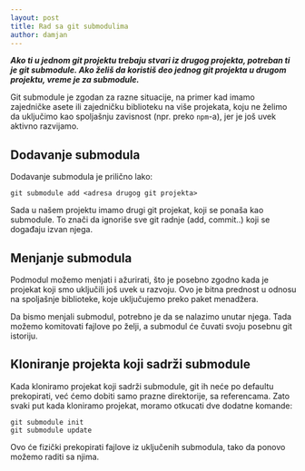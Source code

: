 ```yaml
---
layout: post
title: Rad sa git submodulima
author: damjan
---
```


***Ako ti u jednom git projektu trebaju stvari iz drugog projekta, potreban ti je git submodule. Ako želiš da koristiš deo jednog git projekta u drugom projektu, vreme je za submodule.***

Git submodule je zgodan za razne situacije, na primer kad imamo zajedničke asete ili zajedničku biblioteku na više projekata, koju ne želimo da uključimo kao spoljašnju zavisnost (npr. preko `npm`-a), jer je još uvek aktivno razvijamo.

## Dodavanje submodula

Dodavanje submodula je prilično lako:

```
git submodule add <adresa drugog git projekta>
```

Sada u našem projektu imamo drugi git projekat, koji se ponaša kao submodule. To znači da ignoriše sve git radnje (add, commit..) koji se događaju izvan njega.

## Menjanje submodula

Podmodul možemo menjati i ažurirati, što je posebno zgodno kada je projekat koji smo uključili još uvek u razvoju. Ovo je bitna prednost u odnosu na spoljašnje biblioteke, koje uključujemo preko paket menadžera.

Da bismo menjali submodul, potrebno je da se nalazimo unutar njega. Tada možemo komitovati fajlove po želji, a submodul će čuvati svoju posebnu git istoriju.

## Kloniranje projekta koji sadrži submodule

Kada kloniramo projekat koji sadrži submodule, git ih neće po defaultu prekopirati, već ćemo dobiti samo prazne direktorije, sa referencama. Zato svaki put kada kloniramo projekat, moramo otkucati dve dodatne komande:

```
git submodule init
git submodule update
```

Ovo će fizički prekopirati fajlove iz uključenih submodula, tako da ponovo možemo raditi sa njima.
